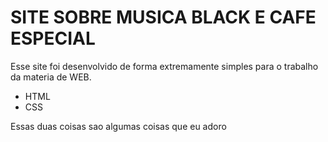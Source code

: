 # SITE SOBRE MUSICA BLACK E CAFE ESPECIAL

Esse site foi desenvolvido de forma extremamente simples para o trabalho da materia de WEB.
- HTML
- CSS

Essas duas coisas sao algumas coisas que eu adoro